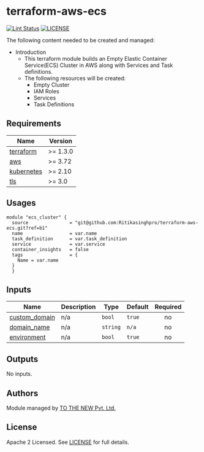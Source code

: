 # terraform-aws-ecs

[![Lint Status](https://github.com/tothenew/terraform-aws-ecs/workflows/Lint/badge.svg)](https://github.com/tothenew/terraform-aws-ecs/actions)
[![LICENSE](https://img.shields.io/github/license/tothenew/terraform-aws-ecs)](https://github.com/tothenew/terraform-aws-ecs/blob/master/LICENSE)

The following content needed to be created and managed:
 - Introduction
     - This terraform module builds an Empty Elastic Container Service(ECS) Cluster in AWS along with Services and Task definitions.
     - The following resources will be created:
        - Empty Cluster 
        - IAM Roles
        - Services
        - Task Definitions


<!-- BEGIN_TF_DOCS -->
## Requirements

| Name | Version |
|------|---------|
| <a name="requirement_terraform"></a> [terraform](#requirement\_terraform) | >= 1.3.0 |
| <a name="requirement_aws"></a> [aws](#requirement\_aws) | >= 3.72 |
| <a name="requirement_kubernetes"></a> [kubernetes](#requirement\_kubernetes) | >= 2.10 |
| <a name="requirement_tls"></a> [tls](#requirement\_tls) | >= 3.0 |

## Usages

```
module "ecs_cluster" {
  source               = "git@github.com:Ritikasinghpro/terraform-aws-ecs.git?ref=b1"
  name                 = var.name
  task_definition      = var.task_definition
  service              = var.service
  container_insights   = false
  tags                 = {
    Name = var.name
  }
  }
```

## Inputs


| Name | Description | Type | Default | Required |
|------|-------------|------|---------|:--------:|
| <a name="container_insights"></a> [custom\_domain](#input\container_insights) | n/a | `bool` | `true` | no |
| <a name="log_group"></a> [domain\_name](#input\log_group) | n/a | `string` | `n/a` | no |
| <a name="force_new_deployment"></a> [environment](#input\force_new_deployment) | n/a | `bool` | `true` | no |


## Outputs

No inputs.

## Authors

Module managed by [TO THE NEW Pvt. Ltd.](https://github.com/tothenew)

## License

Apache 2 Licensed. See [LICENSE](https://github.com/tothenew/terraform-aws-ecs/blob/main/LICENSE) for full details.

